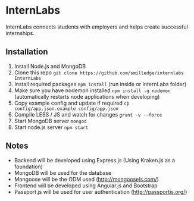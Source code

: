 InternLabs
==========

InternLabs connects students with employers and helps create successful internships.


## Installation
1. Install Node.js and MongoDB
2. Clone this repo `git clone https://github.com/smilledge/internlabs InternLabs`
3. Install required packages `npm install` (run inside or InternLabs folder)
4. Make sure you have nodemon installed `npm install -g nodemon` (automatically restarts node applications when developing)
5. Copy example config and update if required `cp config/app.json.example config/app.json`
6. Compile LESS / JS and watch for changes `grunt -v --force`
8. Start MongoDB server `mongod`
9. Start node.js server `npm start`


## Notes
 - Backend will be developed using Express.js (Using Kraken.js as a foundation)
 - MongoDB will be used for the database
 - Mongoose will be the ODM used (http://mongoosejs.com/)
 - Frontend will be developed using Angular.js and Bootstrap
 - Passport.js will be used for user authentication (http://passportjs.org/)